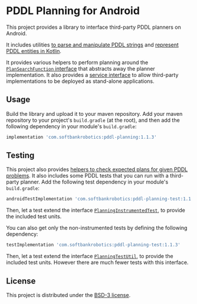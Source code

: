 # PDDL Planning for Android

This project provides a library to interface third-party PDDL planners on Android.

It includes utilities
[to parse and manipulate PDDL strings](pddl-planning/src/main/java/com/softbankrobotics/pddlplanning/PDDL.kt)
and
[represent PDDL entities in Kotlin](pddl-planning/src/main/java/com/softbankrobotics/pddlplanning/BaseOntology.kt).

It provides various helpers to perform planning around the
[`PlanSearchFunction` interface](pddl-planning/src/main/java/com/softbankrobotics/pddlplanning/Planning.kt)
that abstracts away the planner implementation.
It also provides a
[service interface](pddl-planning/src/main/java/com/softbankrobotics/pddlplanning/PDDLPlannerServiceClient.kt)
to allow third-party implementations to be deployed as stand-alone applications.

## Usage

Build the library and upload it to your maven repository.
Add your maven repository to your project's `build.gradle` (at the root),
and then add the following dependency in your module's `build.gradle`:

```groovy
implementation 'com.softbankrobotics:pddl-planning:1.1.3'
```

## Testing

This project also provides
[helpers to check expected plans for given PDDL problems](pddl-planning-test/src/main/java/com/softbankrobotics/pddlplanning/test/PlanningTestUtil.kt).
It also includes some PDDL tests that you can run with a third-party planner.
Add the following test dependency in your module's `build.gradle`:

```groovy
androidTestImplementation 'com.softbankrobotics:pddl-planning-test:1.1.3'
```

Then, let a test extend the interface
[`PlanningInstrumentedTest`](pddl-planning-test/src/main/java/com/softbankrobotics/pddlplanning/test/PlanningInstrumentedTest.kt),
to provide the included test units.

You can also get only the non-instrumented tests by defining the following dependency:

```groovy
testImplementation 'com.softbankrobotics:pddl-planning-test:1.1.3'
```

Then, let a test extend the interface
[`PlanningTestUtil`](pddl-planning-test/src/main/java/com/softbankrobotics/pddlplanning/test/PlanningTestUtil.kt),
to provide the included test units.
However there are much fewer tests with this interface.

## License

This project is distributed under the [BSD-3 license](LICENSE).
